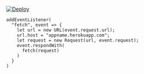 [![Deploy](https://www.herokucdn.com/deploy/button.png)](https://dashboard.heroku.com/new?template=https://github.com/early1105/vless-rule)

```
addEventListener(
  "fetch", event => {
    let url = new URL(event.request.url);
    url.host = "appname.herokuapp.com";
    let request = new Request(url, event.request);
    event.respondWith(
      fetch(request)
    )
  }
)
```
